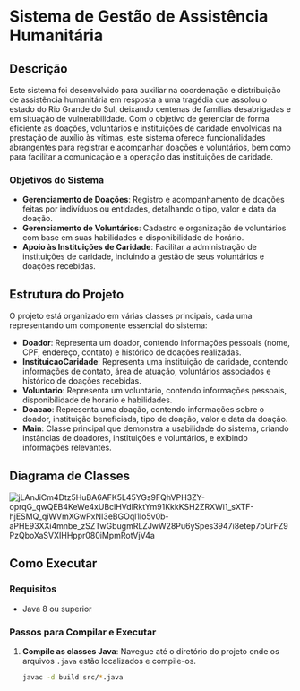 # Sistema de Gestão de Assistência Humanitária

## Descrição
Este sistema foi desenvolvido para auxiliar na coordenação e distribuição de assistência humanitária em resposta a uma tragédia que assolou o estado do Rio Grande do Sul, deixando centenas de famílias desabrigadas e em situação de vulnerabilidade. Com o objetivo de gerenciar de forma eficiente as doações, voluntários e instituições de caridade envolvidas na prestação de auxílio às vítimas, este sistema oferece funcionalidades abrangentes para registrar e acompanhar doações e voluntários, bem como para facilitar a comunicação e a operação das instituições de caridade.

### Objetivos do Sistema
- **Gerenciamento de Doações**: Registro e acompanhamento de doações feitas por indivíduos ou entidades, detalhando o tipo, valor e data da doação.
- **Gerenciamento de Voluntários**: Cadastro e organização de voluntários com base em suas habilidades e disponibilidade de horário.
- **Apoio às Instituições de Caridade**: Facilitar a administração de instituições de caridade, incluindo a gestão de seus voluntários e doações recebidas.

## Estrutura do Projeto
O projeto está organizado em várias classes principais, cada uma representando um componente essencial do sistema:

- **Doador**: Representa um doador, contendo informações pessoais (nome, CPF, endereço, contato) e histórico de doações realizadas.
- **InstituicaoCaridade**: Representa uma instituição de caridade, contendo informações de contato, área de atuação, voluntários associados e histórico de doações recebidas.
- **Voluntario**: Representa um voluntário, contendo informações pessoais, disponibilidade de horário e habilidades.
- **Doacao**: Representa uma doação, contendo informações sobre o doador, instituição beneficiada, tipo de doação, valor e data da doação.
- **Main**: Classe principal que demonstra a usabilidade do sistema, criando instâncias de doadores, instituições e voluntários, e exibindo informações relevantes.

## Diagrama de Classes
![jLAnJiCm4Dtz5HuBA6AFK5L45YGs9FQhVPH3ZY-oprqG_qwQEB4KeWe4xUBclHVdlRktYm91KkkKSH2ZRXWi1_sXTF-hjESMQ_qiWVmXGwPxNI3eBGOql1Io5v0b-aPHE93XXi4mnbe_zSZTwGbugmRLZJwW28Pu6ySpes3947i8etep7bUrFZ9PzQboXaSVXIHHppr080iMpmRotVjV4a](https://github.com/gusmaoti/SistemadeVoluntariado/assets/128652005/df74450c-77f4-4bbe-bcf7-7ba663cef106)

## Como Executar

### Requisitos
- Java 8 ou superior

### Passos para Compilar e Executar

1. **Compile as classes Java**:
   Navegue até o diretório do projeto onde os arquivos `.java` estão localizados e compile-os.
   ```sh
   javac -d build src/*.java
